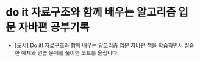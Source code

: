 # do it 자료구조와 함께 배우는 알고리즘 입문 자바편 공부기록
- [도서] Do it! 자료구조와 함께 배우는 알고리즘 입문 자바편 
책을 학습하면서 실습한 예제와 연습 문제를 풀이한 코드를 올립니다.
